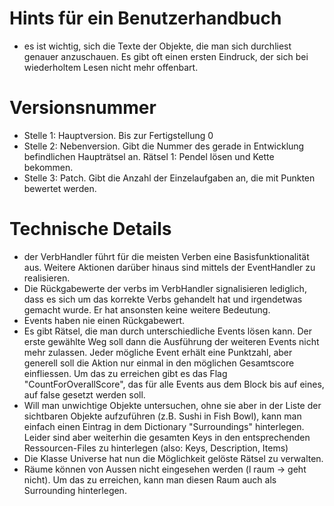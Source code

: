 # Hints für ein Benutzerhandbuch

* es ist wichtig, sich die Texte der Objekte, die man sich durchliest genauer anzuschauen. Es gibt oft einen ersten Eindruck, der sich bei wiederholtem Lesen nicht mehr offenbart.

# Versionsnummer

* Stelle 1: Hauptversion. Bis zur Fertigstellung 0
* Stelle 2: Nebenversion. Gibt die Nummer des gerade in Entwicklung befindlichen Haupträtsel an. Rätsel 1: Pendel lösen und Kette bekommen.
* Stelle 3: Patch. Gibt die Anzahl der Einzelaufgaben an, die mit Punkten bewertet werden.

# Technische Details

* der VerbHandler führt für die meisten Verben eine Basisfunktionalität aus. Weitere Aktionen darüber hinaus sind mittels der EventHandler zu realisieren.
* Die Rückgabewerte der verbs im VerbHandler signalisieren lediglich, dass es sich um das korrekte Verbs gehandelt hat und irgendetwas gemacht wurde. Er hat ansonsten keine weitere Bedeutung.
* Events haben nie einen Rückgabewert.
* Es gibt Rätsel, die man durch unterschiedliche Events lösen kann. Der erste gewählte Weg soll dann die Ausführung der weiteren Events nicht mehr zulassen. Jeder mögliche Event erhält eine Punktzahl, aber generell soll die Aktion nur einmal in den möglichen Gesamtscore einfliessen. Um das zu erreichen gibt es das Flag "CountForOverallScore", das für alle Events aus dem Block bis auf eines, auf false gesetzt werden soll.
* Will man unwichtige Objekte untersuchen, ohne sie aber in der Liste der sichtbaren Objekte aufzuführen (z.B. Sushi in Fish Bowl), kann man einfach einen Eintrag in dem Dictionary "Surroundings" hinterlegen. Leider sind aber weiterhin die gesamten Keys in den entsprechenden Ressourcen-Files zu hinterlegen (also: Keys, Description, Items)
* Die Klasse Universe hat nun die Möglichkeit gelöste Rätsel zu verwalten.
* Räume können von Aussen nicht eingesehen werden (l raum -> geht nicht). Um das zu erreichen, kann man diesen Raum auch als Surrounding hinterlegen.
